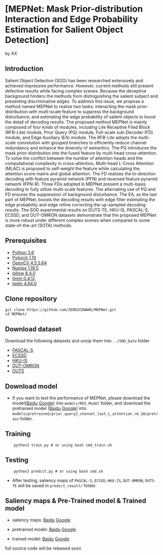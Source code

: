 # [MEPNet: Mask Prior-distribution Interaction and Edge Probability Estimation for Salient Object Detection]

by XX

## Introduction
Salient Object Detection (SOD) has been researched extensively and achieved impressive performance. However, current methods still present defective results while facing complex scenes. Because the deceptive background hinders the methods from distinguishing the salient subject and presenting discriminative edges. To address this issue, we propose a method named MEPNet to realize two tasks: interacting the mask prior-distribution with multi-scale feature to suppress the background disturbance; and estimating the edge probability of salient objects to boost the detail of decoding results. The proposed method MEPNet is mainly composed of four kinds of modules, including Lite Receptive Filed Block (RFB-Lite) module, Prior Query (PQ) module, Full-scale sub-Decoder (FD) module, and Edge Auxiliary (EA) module. The RFB-Lite adopts the multi-scale convolution with grouped branches to efficiently reduce channel redundancy and enhance the diversity of semantics. The PQ introduces the mask prior-distribution into the fused feature by multi-head cross-attention. To solve the conflict between the number of attention heads and the computational complexity in cross-attention, Multi-head L-Cross Attention (MLAC) is proposed to self-weight the feature while calculating the attention score matrix and global attention. The FD realizes the bi-direction decoding with feature pyramid network (PFN) and reversed feature pyramid network (FPN-R). Three FDs adopted in MEPNet present a multi-basis decoding to fully utilize multi-scale features. The alternating use of PQ and FD ensures the suppression of background disturbance. The EA, as the last part of MEPNet, boosts the decoding results with edge filter estimating the edge probability and edge refine correcting the up-sampled decoding results. The SOD experimental results on DUTS-TE, HKU-IS, PASCAL-S, ECSSD, and DUT-OMRON datasets demonstrate that the proposed MEPNet is more robust under different complex scenes when compared to some state-of-the-art (SOTA) methods.


## Prerequisites
- [Python 3.6](https://www.python.org/)
- [Pytorch 1.10](http://pytorch.org/)
- [OpenCV 4.5.5.64](https://opencv.org/)
- [Numpy 1.19.5](https://numpy.org/)
- [pillow 8.4.0](https://pypi.org/project/Pillow/)
- [timm 0.4.12](https://pypi.org/project/timm/0.4.12/)
- [tqdm 4.64.0](https://pypi.org/project/tqdm/4.64.0/)


## Clone repository

```shell
git clone https://github.com/ZEROICEWANG/MEPNet.git
cd MEPNet/
```

## Download dataset

Download the following datasets and unzip them into `../SOD_Data` folder

- [PASCAL-S](http://cbi.gatech.edu/salobj/)
- [ECSSD](http://www.cse.cuhk.edu.hk/leojia/projects/hsaliency/dataset.html)
- [HKU-IS](https://i.cs.hku.hk/~gbli/deep_saliency.html)
- [DUT-OMRON](http://saliencydetection.net/dut-omron/)
- [DUTS](http://saliencydetection.net/duts/)


## Download model

- If you want to test the performance of MEPNet, please download the model([Baidu](https://pan.baidu.com/s/1S_uwKUEUIoRMw-p9Ek28zA?pwd=6jyz) [Google](https://drive.google.com/file/d/1-2gtqk9M3Ex9Ou_YtOSFsQmvPWkcOySg/view?usp=sharing)) into `models/RES_Model` folder, and download the pretrained model ([Baidu](https://pan.baidu.com/s/1Lh-MrKSLU1rG6DL45PiqtQ?pwd=pfvi) [Google](https://drive.google.com/file/d/1Y8d2cSZh71oKd4qQ56TTK_sYvhTIHe8G/view?usp=sharing)) into `models/pretrained/prior_query2_channel_last_L_attention_rm_SA/pretrain` folder.


## Training

```shell
    python3 train.py # or using bash cmd_train.sh
```


## Testing

```shell
    python3 predict.py # or using bash cmd.sh
```
- After testing, saliency maps of `PASCAL-S`, `ECSSD`, `HKU-IS`, `DUT-OMRON`, `DUTS-TE` will be saved in `predict_result/` folder.

## Saliency maps & Pre-Trained model & Trained model
- saliency maps: [Baidu](https://pan.baidu.com/s/1EEqGAK5KU-Frpsvx9GKFDw?pwd=by1m) [Google](https://drive.google.com/file/d/16WoEBpne1mpsa_NEQ1ffFG9v7ZnppqxR/view?usp=sharing)

- pretrained model: [Baidu](https://pan.baidu.com/s/1Lh-MrKSLU1rG6DL45PiqtQ?pwd=pfvi) [Google](https://drive.google.com/file/d/1Y8d2cSZh71oKd4qQ56TTK_sYvhTIHe8G/view?usp=sharing)

- trained model: [Baidu](https://pan.baidu.com/s/1S_uwKUEUIoRMw-p9Ek28zA?pwd=6jyz) [Google](https://drive.google.com/file/d/1-2gtqk9M3Ex9Ou_YtOSFsQmvPWkcOySg/view?usp=sharing)

full source code will be released soon

